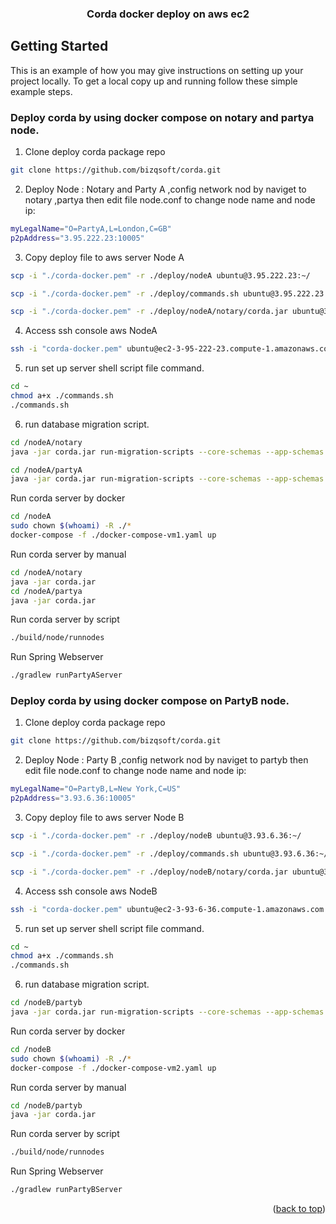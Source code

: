 

<div align="center">
  <h3 align="center">Corda docker deploy on aws ec2 </h3>
</div>

<!-- GETTING STARTED -->
## Getting Started

This is an example of how you may give instructions on setting up your project locally.
To get a local copy up and running follow these simple example steps.


### Deploy corda by using docker compose on notary and partya node.

1. Clone deploy corda package repo
```sh
git clone https://github.com/bizqsoft/corda.git
```
2. Deploy Node : Notary and Party A ,config network nod by naviget to notary ,partya then edit file node.conf to change node name and node ip:
```sh
myLegalName="O=PartyA,L=London,C=GB"
p2pAddress="3.95.222.23:10005"
```
3. Copy deploy file to aws server Node A
```sh
scp -i "./corda-docker.pem" -r ./deploy/nodeA ubuntu@3.95.222.23:~/
```
```sh
scp -i "./corda-docker.pem" -r ./deploy/commands.sh ubuntu@3.95.222.23:~/
```
```sh
scp -i "./corda-docker.pem" -r ./deploy/nodeA/notary/corda.jar ubuntu@3.95.222.23:~/
```
4. Access ssh console aws NodeA
```sh
ssh -i "corda-docker.pem" ubuntu@ec2-3-95-222-23.compute-1.amazonaws.com
```
5. run set up server shell script file command.
```sh
cd ~
chmod a+x ./commands.sh
./commands.sh
```
6. run database migration script.
```sh
cd /nodeA/notary
java -jar corda.jar run-migration-scripts --core-schemas --app-schemas --allow-hibernate-to-manage-app-schema
```
```sh
cd /nodeA/partyA
java -jar corda.jar run-migration-scripts --core-schemas --app-schemas --allow-hibernate-to-manage-app-schema
```
Run corda server by docker
```sh
cd /nodeA
sudo chown $(whoami) -R ./*
docker-compose -f ./docker-compose-vm1.yaml up
```
Run corda server by manual

```sh
cd /nodeA/notary
java -jar corda.jar
cd /nodeA/partya
java -jar corda.jar
```

Run corda server by script

```sh
./build/node/runnodes
```

Run Spring Webserver
```sh
./gradlew runPartyAServer
```

### Deploy corda by using docker compose on PartyB node.


1. Clone deploy corda package repo
```sh
git clone https://github.com/bizqsoft/corda.git
```
2. Deploy Node : Party B ,config network nod by naviget to partyb then edit file node.conf to change node name and node ip:
```sh
myLegalName="O=PartyB,L=New York,C=US"
p2pAddress="3.93.6.36:10005"
```
3. Copy deploy file to aws server Node B
```sh
scp -i "./corda-docker.pem" -r ./deploy/nodeB ubuntu@3.93.6.36:~/
```
```sh
scp -i "./corda-docker.pem" -r ./deploy/commands.sh ubuntu@3.93.6.36:~/
```
```sh
scp -i "./corda-docker.pem" -r ./deploy/nodeB/notary/corda.jar ubuntu@3.93.6.36:~/
```
4. Access ssh console aws NodeB
```sh
ssh -i "corda-docker.pem" ubuntu@ec2-3-93-6-36.compute-1.amazonaws.com
```
5. run set up server shell script file command.
```sh
cd ~
chmod a+x ./commands.sh
./commands.sh
```
6. run database migration script.
```sh
cd /nodeB/partyb
java -jar corda.jar run-migration-scripts --core-schemas --app-schemas --allow-hibernate-to-manage-app-schema
```

Run corda server by docker
```sh
cd /nodeB
sudo chown $(whoami) -R ./*
docker-compose -f ./docker-compose-vm2.yaml up
```
Run corda server by manual

```sh
cd /nodeB/partyb
java -jar corda.jar
```

Run corda server by script

```sh
./build/node/runnodes
```

Run Spring Webserver
```sh
./gradlew runPartyBServer
```

<p align="right">(<a href="#top">back to top</a>)</p>

